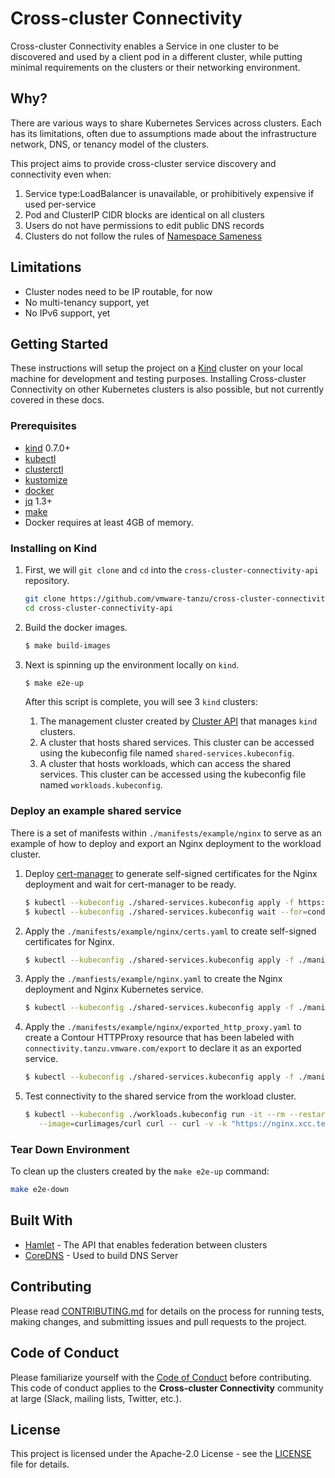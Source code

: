 # Cross-cluster Connectivity

Cross-cluster Connectivity enables a Service in one cluster to be discovered and
used by a client pod in a different cluster, while putting minimal requirements
on the clusters or their networking environment.

## Why?

There are various ways to share Kubernetes Services across clusters. Each has
its limitations, often due to assumptions made about the infrastructure network,
DNS, or tenancy model of the clusters.

This project aims to provide cross-cluster service discovery and connectivity
even when:

1. Service type:LoadBalancer is unavailable, or prohibitively expensive if used
   per-service
2. Pod and ClusterIP CIDR blocks are identical on all clusters
3. Users do not have permissions to edit public DNS records
4. Clusters do not follow the rules of [Namespace
   Sameness](https://groups.google.com/forum/#!msg/kubernetes-sig-multicluster/jfDAMxFWlOg/9Z9O0mVpAgAJ)

## Limitations

* Cluster nodes need to be IP routable, for now
* No multi-tenancy support, yet
* No IPv6 support, yet

## Getting Started

These instructions will setup the project on a [Kind](https://kind.sigs.k8s.io/)
cluster on your local machine for development and testing purposes. Installing
Cross-cluster Connectivity on other Kubernetes clusters is also possible, but
not currently covered in these docs.

### Prerequisites

* [kind](https://kind.sigs.k8s.io/) 0.7.0+
* [kubectl](https://kubernetes.io/docs/tasks/tools/install-kubectl/)
* [clusterctl](https://cluster-api.sigs.k8s.io/clusterctl/overview.html)
* [kustomize](https://kustomize.io/)
* [docker](https://www.docker.com/)
* [jq](https://stedolan.github.io/jq/) 1.3+
* [make](https://www.gnu.org/software/make/)
* Docker requires at least 4GB of memory.

### Installing on Kind

1. First, we will `git clone` and `cd` into the `cross-cluster-connectivity-api`
   repository.
   ```bash
   git clone https://github.com/vmware-tanzu/cross-cluster-connectivity-api.git
   cd cross-cluster-connectivity-api
   ```

1. Build the docker images.
   ```bash
   $ make build-images
   ```

1. Next is spinning up the environment locally on `kind`.
   ```bash
   $ make e2e-up
   ```

   After this script is complete, you will see 3 `kind` clusters:
   1. The management cluster created by [Cluster
      API](https://cluster-api.sigs.k8s.io/) that manages `kind` clusters.
   1. A cluster that hosts shared services. This cluster can be accessed using
      the kubeconfig file named `shared-services.kubeconfig`.
   1. A cluster that hosts workloads, which can access the shared services. This
      cluster can be accessed using the kubeconfig file named
      `workloads.kubeconfig`.

### Deploy an example shared service

There is a set of manifests within `./manifests/example/nginx` to serve as an
example of how to deploy and export an Nginx deployment to the workload cluster.

1. Deploy [cert-manager](https://cert-manager.io/) to generate self-signed
   certificates for the Nginx deployment and wait for cert-manager to be ready.
   ```bash
   $ kubectl --kubeconfig ./shared-services.kubeconfig apply -f https://github.com/jetstack/cert-manager/releases/download/v0.11.0/cert-manager.yaml
   $ kubectl --kubeconfig ./shared-services.kubeconfig wait --for=condition=Available --timeout=300s apiservice v1beta1.webhook.cert-manager.io
   ```

1. Apply the `./manifests/example/nginx/certs.yaml` to create self-signed certificates
   for Nginx.
   ```bash
   $ kubectl --kubeconfig ./shared-services.kubeconfig apply -f ./manifests/example/nginx/certs.yaml
   ```

1. Apply the `./manfiests/example/nginx.yaml` to create the Nginx deployment and
   Nginx Kubernetes service.
   ```bash
   $ kubectl --kubeconfig ./shared-services.kubeconfig apply -f ./manifests/example/nginx/nginx.yaml
   ```

1. Apply the `./manifests/example/nginx/exported_http_proxy.yaml` to create a Contour
   HTTPProxy resource that has been labeled with
   `connectivity.tanzu.vmware.com/export` to declare it as an exported service.
   ```bash
   $ kubectl --kubeconfig ./shared-services.kubeconfig apply -f ./manifests/example/nginx/exported_http_proxy.yaml
   ```

1. Test connectivity to the shared service from the workload cluster.
   ```bash
   $ kubectl --kubeconfig ./workloads.kubeconfig run -it --rm --restart=Never \
      --image=curlimages/curl curl -- curl -v -k "https://nginx.xcc.test"
   ```

### Tear Down Environment

To clean up the clusters created by the `make e2e-up` command:
```bash
make e2e-down
```

## Built With

* [Hamlet](https://github.com/vmware/hamlet) - The API that enables federation
  between clusters
* [CoreDNS](https://coredns.io/) - Used to build DNS Server

## Contributing

Please read [CONTRIBUTING.md](./CONTRIBUTING.md) for details on the process for
running tests, making changes, and submitting issues and pull requests to the
project.

## Code of Conduct

Please familiarize yourself with the [Code of Conduct](./CODE_OF_CONDUCT.md)
before contributing. This code of conduct applies to the **Cross-cluster
Connectivity** community at large (Slack, mailing lists, Twitter, etc.).

## License

This project is licensed under the Apache-2.0 License - see the
[LICENSE](LICENSE) file for details.
